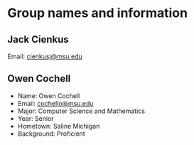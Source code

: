 # Group names and information


## Jack Cienkus
Email: cienkusj@msu.edu

## Owen Cochell

- Name: Owen Cochell
- Email: cochello@msu.edu
- Major: Computer Science and Mathematics
- Year: Senior
- Hometown: Saline Michigan
- Background: Proficient

